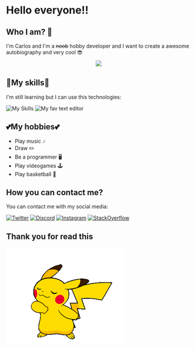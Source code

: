 # Hello everyone!!

## Who I am? 🤨
I'm Carlos and I'm a ~~noob~~ hobby developer and I want to create a awesome autobiography and very cool 😎

<p align="center">
  <img src="pikachuLove.gif"/>
</p>

## 🌟My skills🌟
I'm still learning but I can use this technologies:

![My Skills](https://skillicons.dev/icons?i=py,mysql,java,gradle)
![My fav text editor](https://skillicons.dev/icons?i=vscode)

## 💕My hobbies💕
 - Play music 🎶
 - Draw ✏️
 - Be a programmer 🖥️
 - Play videogames 🕹️
 - Play basketball 🏀

## How you can contact me? 
You can contact me with my social media:

[![Twitter](https://skillicons.dev/icons?i=twitter)](https://twitter.com/WiiFlowers)
[![Discord](https://skillicons.dev/icons?i=discord)](https://discord.com/users/728721100862914690)
[![Instagram](https://skillicons.dev/icons?i=instagram)](https://www.instagram.com/carlos.cuack/)
[![StackOverflow](https://skillicons.dev/icons?i=stackoverflow)](https://es.stackoverflow.com/users/313581/carlos)

## Thank you for read this
![Bye](https://github.com/CarlosCuack/CarlosCuack/blob/9ee704e3e4673890a9b285a34dc918eac235b042/Pikachu%20Dance.gif)

<!--
Here are some ideas to get you started:

- 🔭 I’m currently working on ...
- 🌱 I’m currently learning ...
- 👯 I’m looking to collaborate on ...
- 🤔 I’m looking for help with ...
- 💬 Ask me about ...
- 📫 How to reach me: ...
- 😄 Pronouns: ...
- ⚡ Fun fact: ...
-->

